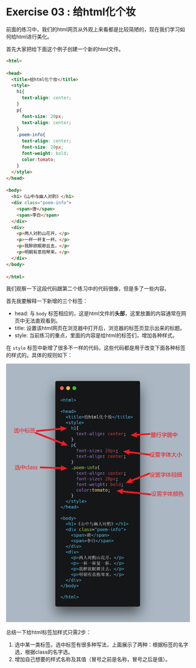 # Exercise 03 : 给html化个妆

前面的练习中，我们的html网页从外观上来看都是比较简陋的，现在我们学习如何给html进行美化。

首先大家把给下面这个例子创建一个新的html文件。

```html
<html>

<head>
  <title>给html化个妆</title>
  <style>
    h1{
      text-align: center;
    }
    p{
      font-size: 20px;
      text-align: center;
    }
    .poem-info{
      text-align: center;
      font-size: 20px;
      font-weight: bold;
      color:tomato;
    }
  </style>
</head>

<body>
  <h1>《山中与幽人对酌》</h1>
  <div class="poem-info">
    <span>唐</span>
    <span>李白</span>
  </div>
  <div>
    <p>两人对酌山花开，</p>
    <p>一杯一杯复一杯。</p>
    <p>我醉欲眠卿且去，</p>
    <p>明朝有意抱琴来。</p>
  </div>
</body>

</html>
```

我们观察一下这段代码跟第二个练习中的代码很像，但是多了一些内容。

首先我要解释一下新增的三个标签：

* head: 与 `body` 标签相应的，这是html文件的**头部**，这里放置的内容通常在网页中无法直观看到。
* title: 设置该html网页在浏览器中打开后，浏览器的标签页显示出来的标题。
* style: 当前练习的重点，里面的内容是给html的标签们，增加各种样式。

在 `style` 标签中新增了很多不一样的代码，这些代码都是用于改变下面各种标签的样式的。具体的规则如下：

![html-with-styles.jpg](./images/html-with-styles.jpg)

总结一下给html标签加样式只需2步：

1. 选中某一类标签。选中标签有很多种写法，上面展示了两种：根据标签的名字选，根据class的名字选。
2. 增加自己想要的样式名称及其值（冒号之前是名称，冒号之后是值）。

